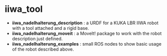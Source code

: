 # iiwa_tool

- **iiwa_nadelhalterung_description** : a URDF for a KUKA LBR IIWA robot with a tool attached and a rigid base.
- **iiwa_nadelhalterung_moveit** : a MoveIt! package to work with the robot description just defined.
- **iiwa_nadelhalterung_examples** : small ROS nodes to show basic usage of the robot described above.

